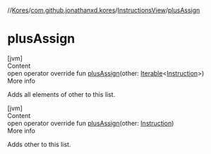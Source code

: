 //[Kores](../../index.md)/[com.github.jonathanxd.kores](../index.md)/[InstructionsView](index.md)/[plusAssign](plus-assign.md)



# plusAssign  
[jvm]  
Content  
open operator override fun [plusAssign](plus-assign.md)(other: [Iterable](https://kotlinlang.org/api/latest/jvm/stdlib/kotlin.collections/-iterable/index.html)<[Instruction](../-instruction/index.md)>)  
More info  


Adds all elements of other to this list.

  


[jvm]  
Content  
open operator override fun [plusAssign](plus-assign.md)(other: [Instruction](../-instruction/index.md))  
More info  


Adds other to this list.

  




